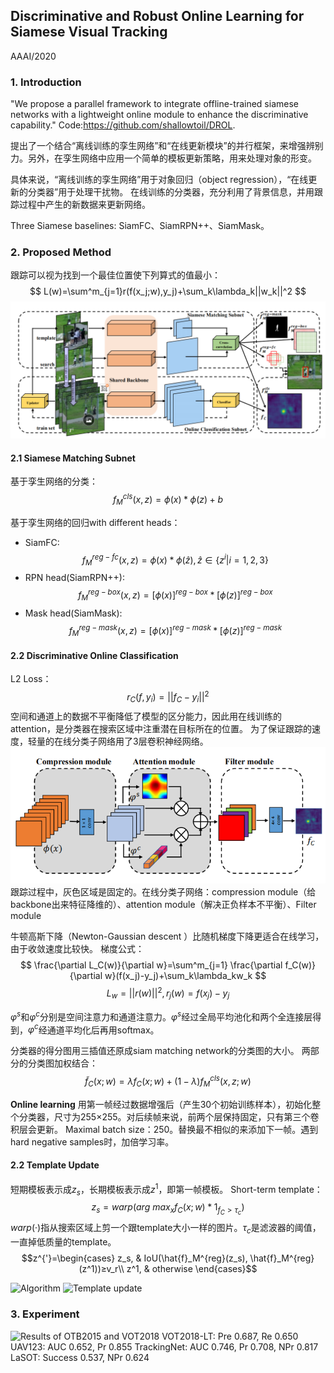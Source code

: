 ## Discriminative and Robust Online Learning for Siamese Visual Tracking
AAAI/2020

### 1. Introduction
"We propose a parallel framework to integrate offline-trained siamese networks with a
lightweight online module to enhance the discriminative capability."
Code:https://github.com/shallowtoil/DROL.

提出了一个结合“离线训练的孪生网络”和“在线更新模块”的并行框架，来增强辨别力。另外，在孪生网络中应用一个简单的模板更新策略，用来处理对象的形变。

具体来说，“离线训练的孪生网络”用于对象回归（object regression），“在线更新的分类器”用于处理干扰物。
在线训练的分类器，充分利用了背景信息，并用跟踪过程中产生的新数据来更新网络。

Three Siamese baselines: SiamFC、SiamRPN++、SiamMask。

### 2. Proposed Method
跟踪可以视为找到一个最佳位置使下列算式的值最小：
$$ L(w)=\sum^m_{j=1}r(f(x_j;w),y_j)+\sum_k\lambda_k||w_k||^2 $$
![framework](assert/DROL_1.png)

#### 2.1 Siamese Matching Subnet
基于孪生网络的分类：
$$ f_M^{cls}(x,z)=\phi(x)*\phi(z)+b $$

基于孪生网络的回归with different heads：
- SiamFC:
$$ f_M^{reg-fc}(x,z)=\phi(x)*\phi(\hat{z}),\hat{z}∈\{z^i|i=1,2,3\} $$
- RPN head(SiamRPN++):
$$ f_M^{reg-box}(x,z)=[\phi(x)]^{reg-box}*[\phi(z)]^{reg-box} $$
- Mask head(SiamMask):
$$ f_M^{reg-mask}(x,z)=[\phi(x)]^{reg-mask}*[\phi(z)]^{reg-mask} $$

#### 2.2 Discriminative Online Classification
L2 Loss：
$$ r_C(f,y_i)=||f_C-y_i||^2 $$
空间和通道上的数据不平衡降低了模型的区分能力，因此用在线训练的attention，是分类器在搜索区域中注重潜在目标所在的位置。
为了保证跟踪的速度，轻量的在线分类子网络用了3层卷积神经网络。
![online classfication subnet](assert/DROL_2.png)
跟踪过程中，灰色区域是固定的。在线分类子网络：compression module（给backbone出来特征降维的）、attention module（解决正负样本不平衡）、Filter module

牛顿高斯下降（Newton-Gaussian descent ）比随机梯度下降更适合在线学习，由于收敛速度比较快。
梯度公式：
$$ \frac{\partial L_C(w)}{\partial w}=\sum^m_{j=1} \frac{\partial f_C(w)}{\partial w}(f(x_j)-y_j)+\sum_k\lambda_kw_k $$
$$ L_w=||r(w)||^2,r_j(w)=f(x_j)-y_j $$

$\varphi^s$和$\varphi^c$分别是空间注意力和通道注意力。$\varphi^s$经过全局平均池化和两个全连接层得到，$\varphi^c$经通道平均化后再用softmax。

分类器的得分图用三插值还原成siam matching network的分类图的大小。
两部分的分类图加权结合：
$$ \tilde{f}_C(x;w)=\lambda f_C(x;w)+(1-\lambda)f_M^{cls}(x,z;w) $$

**Online learning**
用第一帧经过数据增强后（产生30个初始训练样本），初始化整个分类器，尺寸为255×255。对后续帧来说，前两个层保持固定，只有第三个卷积层会更新。
Maximal batch size：250。替换最不相似的来添加下一帧。遇到hard negative samples时，加倍学习率。

#### 2.2 Template Update
短期模板表示成$z_s$，长期模板表示成$z^1$，即第一帧模板。
Short-term template：
$$z_s=warp(arg \ max_x f_C(x;w)*1_{f_C>\tau_c})$$
$warp(·)$指从搜索区域上剪一个跟template大小一样的图片。$\tau_c$是滤波器的阈值，一直掉低质量的template。
$$z^{'}=\begin{cases}
z_s, & IoU(\hat{f}_M^{reg}(z_s), \hat{f}_M^{reg}(z^1))≥v_r\\
z^1, & otherwise
\end{cases}$$

![Algorithm](assert/DROL_3.png)
![Template update](assert/DROL_5.png)

### 3. Experiment
![Results of OTB2015 and VOT2018](assert/DROL_4.png)
VOT2018-LT: Pre 0.687, Re 0.650
UAV123: AUC 0.652, Pr 0.855
TrackingNet: AUC 0.746, Pr 0.708, NPr 0.817
LaSOT: Success 0.537, NPr 0.624
